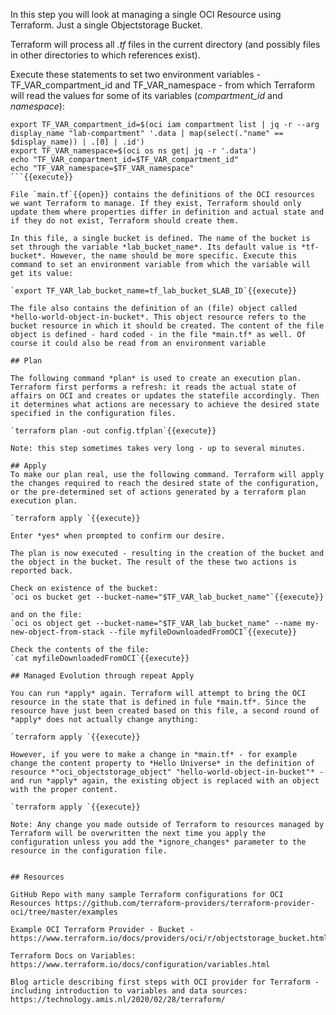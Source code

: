 In this step you will look at managing a single OCI Resource using Terraform. Just a single Objectstorage Bucket.

Terraform will process all *.tf* files in the current directory (and possibly files in other directories to which references exist).

Execute these statements to set two environment variables -TF_VAR_compartment_id and TF_VAR_namespace - from which Terraform will read the values for some of its variables (*compartment_id* and *namespace*):
```
export TF_VAR_compartment_id=$(oci iam compartment list | jq -r --arg display_name "lab-compartment" '.data | map(select(."name" == $display_name)) | .[0] | .id')
export TF_VAR_namespace=$(oci os ns get| jq -r '.data')
echo "TF_VAR_compartment_id=$TF_VAR_compartment_id"
echo "TF_VAR_namespace=$TF_VAR_namespace"
```{{execute}}

File `main.tf`{{open}} contains the definitions of the OCI resources we want Terraform to manage. If they exist, Terraform should only update them where properties differ in definition and actual state and if they do not exist, Terraform should create them.

In this file, a single bucket is defined. The name of the bucket is set through the variable *lab_bucket_name*. Its default value is *tf-bucket*. However, the name should be more specific. Execute this command to set an environment variable from which the variable will get its value:

`export TF_VAR_lab_bucket_name=tf_lab_bucket_$LAB_ID`{{execute}}

The file also contains the definition of an (file) object called *hello-world-object-in-bucket*. This object resource refers to the bucket resource in which it should be created. The content of the file object is defined - hard coded - in the file *main.tf* as well. Of course it could also be read from an environment variable

## Plan

The following command *plan* is used to create an execution plan. Terraform first performs a refresh: it reads the actual state of affairs on OCI and creates or updates the statefile accordingly. Then it determines what actions are necessary to achieve the desired state specified in the configuration files.

`terraform plan -out config.tfplan`{{execute}}

Note: this step sometimes takes very long - up to several minutes.

## Apply 
To make our plan real, use the following command. Terraform will apply the changes required to reach the desired state of the configuration, or the pre-determined set of actions generated by a terraform plan execution plan.

`terraform apply `{{execute}}

Enter *yes* when prompted to confirm our desire.

The plan is now executed - resulting in the creation of the bucket and the object in the bucket. The result of the these two actions is reported back.

Check on existence of the bucket:
`oci os bucket get --bucket-name="$TF_VAR_lab_bucket_name"`{{execute}}

and on the file:
`oci os object get --bucket-name="$TF_VAR_lab_bucket_name" --name my-new-object-from-stack --file myfileDownloadedFromOCI`{{execute}}

Check the contents of the file:
`cat myfileDownloadedFromOCI`{{execute}}

## Managed Evolution through repeat Apply 

You can run *apply* again. Terraform will attempt to bring the OCI resource in the state that is defined in fule *main.tf*. Since the resource have just been created based on this file, a second round of *apply* does not actually change anything:

`terraform apply `{{execute}}

However, if you were to make a change in *main.tf* - for example change the content property to *Hello Universe* in the definition of resource *"oci_objectstorage_object" "hello-world-object-in-bucket"* - and run *apply* again, the existing object is replaced with an object with the proper content.

`terraform apply `{{execute}}

Note: Any change you made outside of Terraform to resources managed by Terraform will be overwritten the next time you apply the configuration unless you add the *ignore_changes* parameter to the resource in the configuration file.


## Resources

GitHub Repo with many sample Terraform configurations for OCI Resources https://github.com/terraform-providers/terraform-provider-oci/tree/master/examples 

Example OCI Terraform Provider - Bucket - https://www.terraform.io/docs/providers/oci/r/objectstorage_bucket.html

Terraform Docs on Variables: https://www.terraform.io/docs/configuration/variables.html 

Blog article describing first steps with OCI provider for Terraform - including introduction to variables and data sources: https://technology.amis.nl/2020/02/28/terraform/ 